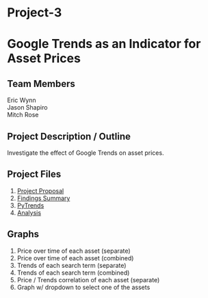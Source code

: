 # Project-3
# Google Trends as an Indicator for Asset Prices

## Team Members

Eric Wynn  
Jason Shapiro  
Mitch Rose

## Project Description / Outline

Investigate the effect of Google Trends on asset prices.

## Project Files

1. [Project Proposal](PROPOSAL.md)
2. [Findings Summary](FindingsSummary.md)
3. [PyTrends](App/Pytrends.ipynb)
4. [Analysis](App/Data_Analysis.ipynb)

## Graphs
1. Price over time of each asset (separate)
2. Price over time of each asset (combined)
3. Trends of each search term (separate)
4. Trends of each search term (combined)
5. Price / Trends correlation of each asset (separate)
6. Graph w/ dropdown to select one of the assets
